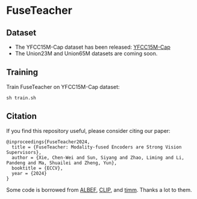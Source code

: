 # FuseTeacher
## Dataset
* The YFCC15M-Cap dataset has been released: [YFCC15M-Cap](https://huggingface.co/datasets/xiaociwei/YFCC15M-LLaVA-Cap)
* The Union23M and Union65M datasets are coming soon.

## Training
Train FuseTeacher on YFCC15M-Cap dataset:
```
sh train.sh
```

## Citation
If you find this repository useful, please consider citing our paper:
```
@inproceedings{FuseTeacher2024,
  title = {FuseTeacher: Modality-fused Encoders are Strong Vision Supervisors},
  author = {Xie, Chen-Wei and Sun, Siyang and Zhao, Liming and Li, Pandeng and Ma, Shuailei and Zheng, Yun},
  booktitle = {ECCV},
  year = {2024}
}
```

Some code is borrowed from [ALBEF](https://github.com/salesforce/ALBEF), [CLIP](https://github.com/openai/CLIP), and [timm](https://github.com/huggingface/pytorch-image-models). Thanks a lot to them.
